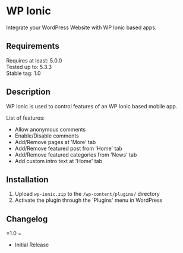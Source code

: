 # WP Ionic

Integrate your WordPress Website with WP Ionic based apps.

## Requirements

Requires at least: 5.0.0  
Tested up to: 5.3.3  
Stable tag: 1.0  

## Description

WP Ionic is used to control features of an WP Ionic based mobile app.

List of features:

* Allow anonymous comments
* Enable/Disable comments
* Add/Remove pages at 'More' tab
* Add/Remove featured post from 'Home' tab
* Add/Remove featured categories from 'News' tab
* Add custom intro text at 'Home' tab

## Installation

1. Upload `wp-ionic.zip` to the `/wp-content/plugins/` directory
1. Activate the plugin through the 'Plugins' menu in WordPress

## Changelog

=1.0 =

* Initial Release
